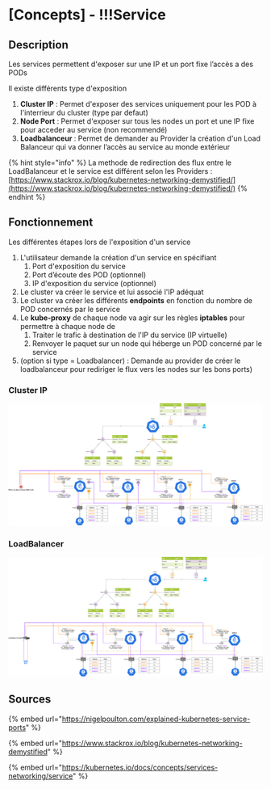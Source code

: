 # \[Concepts] - !!!Service

## Description

Les services permettent d'exposer sur une IP et un port fixe l’accès a des PODs

Il existe différents type d'exposition

1. **Cluster IP** : Permet d'exposer des services uniquement pour les POD à l'interrieur du cluster (type par defaut)
2. **Node Port** : Permet d'exposer sur tous les nodes un port et une IP fixe pour acceder au service (non recommendé)
3. **Loadbalanceur** : Permet de demander au Provider la création d'un Load Balanceur qui va donner l’accès au service au monde extérieur&#x20;

{% hint style="info" %}
La methode de redirection des flux entre le LoadBalanceur et le service est différent selon les Providers : [https://www.stackrox.io/blog/kubernetes-networking-demystified/](https://www.stackrox.io/blog/kubernetes-networking-demystified/)
{% endhint %}

## Fonctionnement

Les différentes étapes lors de l'exposition d'un service

1. L'utilisateur demande la création d'un service en spécifiant
   1. Port d'exposition du service
   2. Port d’écoute des POD (optionnel)
   3. IP d'exposition du service (optionnel)
2. Le cluster va créer le service et lui associé l'IP adéquat
3. Le cluster va créer les différents **endpoints** en fonction du nombre de POD concernés par le service
4. Le **kube-proxy** de chaque node va agir sur les règles **iptables** pour permettre à chaque node de
   1. Traiter le trafic à destination de l'IP du service (IP virtuelle)
   2. Renvoyer le paquet sur un node qui héberge un POD concerné par le service
5. (option si type = Loadbalancer) : Demande au provider de créer le loadbalanceur pour rediriger le flux vers les nodes sur les bons ports)

### Cluster IP

![](<../.gitbook/assets/Network K8S-Cluster IP.drawio.png>)

### LoadBalancer

![](<../.gitbook/assets/Network K8S-LoadBalancer.drawio.png>)

## Sources

{% embed url="https://nigelpoulton.com/explained-kubernetes-service-ports" %}

{% embed url="https://www.stackrox.io/blog/kubernetes-networking-demystified" %}

{% embed url="https://kubernetes.io/docs/concepts/services-networking/service" %}
